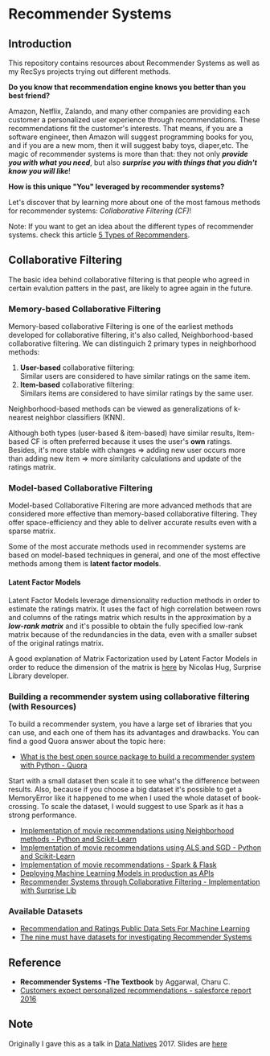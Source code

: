# Recommender Systems
## Introduction
This repository contains resources about Recommender Systems as well as my RecSys projects trying out different methods.

**Do you know that recommendation engine knows you better than you best friend?** 

Amazon, Netflix, Zalando, and many other companies are providing each customer a personalized user experience through recommendations. These recommendations fit the customer's interests. That means, if you are a software engineer, then Amazon will suggest programming books for you, and if you are a new mom, then it will suggest baby toys, diaper,etc. 
The magic of recommender systems is more than that: they not only ***provide you with what you need***, but also ***surprise you with things that you didn't know you will like***!

**How is this unique "You" leveraged by recommender systems?**

Let's discover that by learning more about one of the most famous methods for recommender systems: *Collaborative Filtering (CF)*!

Note: If you want to get an idea about the different types of recommender systems. check this article [5 Types of Recommenders](https://www.datasciencecentral.com/profiles/blogs/5-types-of-recommenders).

## Collaborative Filtering 
The basic idea behind collaborative filtering is that people who agreed in certain evalution patters in the past, are likely to agree again in the future.

### Memory-based Collaborative Filtering
Memory-based collaborative Filtering is one of the earliest methods developed for collaborative filtering, it's also called, Neighborhood-based collaborative filtering. We can distinguich 2 primary types in neighborhood methods:
1. **User-based** collaborative filtering:<br>
   Similar users are considered to have similar ratings on the same item.
2. **Item-based** collaborative filtering:<br>
   Similars items are considered to have similar ratings by the same user. <br>

Neighborhood-based methods can be viewed as generalizations of k-nearest neighbor classifiers (KNN).

Although both types (user-based & item-based) have similar results, Item-based CF is often preferred because it uses the user's **own** ratings. Besides, it's more stable with changes => adding new user occurs more than adding new item => more similarity calculations and update of the ratings matrix.
### Model-based Collaborative Filtering

Model-based Collaborative Filtering are more advanced methods that are considered more effective than memory-based collaborative filtering. They offer space-efficiency and they able to deliver accurate results even with a sparse matrix.

Some of the most accurate methods used in recommender systems are based on model-based techniques in general, and one of the most effective methods among them is **latent factor models**.

#### Latent Factor Models
Latent Factor Models leverage dimensionality reduction methods in order to estimate the ratings matrix. It uses the fact of high correlation between rows and columns of the ratings matrix which results in the approximation by a ***low-rank matrix*** and it's possible to obtain the fully specified low-rank matrix because of the redundancies in the data, even with a smaller subset of the original ratings matrix.

A good explanation of Matrix Factorization used by Latent Factor Models in order to reduce the dimension of the matrix is [here](http://nicolas-hug.com/blog/matrix_facto_1) by Nicolas Hug, Surprise Library developer.

### Building a recommender system using collaborative filtering (with Resources)

To build a recommender system, you have a large set of libraries that you can use, and each one of them has its advantages and drawbacks.
You can find a good Quora answer about the topic here:

* [What is the best open source package to build a recommender system with Python - Quora](https://www.quora.com/What-is-the-best-open-source-package-to-build-a-recommender-system-in-Python/answer/Xavier-Amatriain?srid=hpTX9)

Start with a small dataset then scale it to see what's the difference between results. Also, because if you choose a big dataset it's possible to get a MemoryError like it happened to me when I used the whole dataset of book-crossing. To scale the dataset, I would suggest to use Spark as it has a strong performance.

* [Implementation of movie recommendations using Neighborhood methods - Python and Scikit-Learn](http://blog.ethanrosenthal.com/2015/11/02/intro-to-collaborative-filtering/)
* [Implementation of movie recommendations using ALS and SGD - Python and Scikit-Learn](http://blog.ethanrosenthal.com/2016/01/09/explicit-matrix-factorization-sgd-als/)
* [Implementation of movie recommendations - Spark & Flask ](https://www.codementor.io/jadianes/building-a-recommender-with-apache-spark-python-example-app-part1-du1083qbw)
* [Deploying Machine Learning Models in production as APIs](https://www.analyticsvidhya.com/blog/2017/09/machine-learning-models-as-apis-using-flask/)
* [Recommender Systems through Collaborative Filtering - Implementation with Surprise Lib](https://blog.dominodatalab.com/recommender-systems-collaborative-filtering/)

### Available Datasets

* [Recommendation and Ratings Public Data Sets For Machine Learning](https://gist.github.com/entaroadun/1653794)
* [The nine must have datasets for investigating Recommender Systems](https://gab41.lab41.org/the-nine-must-have-datasets-for-investigating-recommender-systems-ce9421bf981c)

## Reference
* **Recommender Systems -The Textbook** by Aggarwal, Charu C.
* [Customers expect personalized recommendations - salesforce report 2016](https://www.salesforce.com/blog/2017/07/customers-expectations-in-age-of-the-customer.html)

## Note
Originally I gave this as a talk in [Data Natives](www.datanatives.io) 2017. Slides are [here](https://docs.google.com/presentation/d/1CNuPPrgJCk8uaeCnkyyPNbMto4iTHFhRYRENbJ4ZYYg/edit?usp=sharing)
